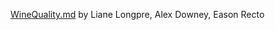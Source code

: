 [WineQuality.md](https://github.com/easonrecto/ORIE4741Project) by Liane Longpre, Alex Downey, Eason Recto
